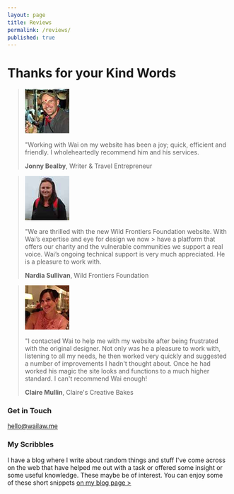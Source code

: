 ```yaml
---
layout: page
title: Reviews
permalink: /reviews/
published: true
---
```


# Thanks for your Kind Words

> ![Jonny Bealby](/images/testimonial-pics/jonny.jpg "Jonny Bealby")
>
> "Working with Wai on my website has been a joy; quick, efficient and friendly. I wholeheartedly recommend him and his services.
>
> __Jonny Bealby__, Writer & Travel Entrepreneur

> ![Nardia Sullivan](/images/testimonial-pics/nardia-wff.jpg "Nardia Sullivan")
>
> "We are thrilled with the new Wild Frontiers Foundation website. With Wai’s expertise and eye for design we now > have a platform that offers our charity and the vulnerable communities we support a real voice. Wai’s ongoing 
> technical support is very much appreciated. He is a pleasure to work with.
>
> __Nardia Sullivan__, Wild Frontiers Foundation

> ![Claire Mullin](/images/testimonial-pics/claire.jpg "Claire Mullin")
>
> "I contacted Wai to help me with my website after being frustrated with the original designer. Not only was he a pleasure to work with, listening to all my needs, he then worked very quickly and suggested a 
> number of improvements I hadn't thought about. Once he had worked his magic the site looks and functions to a much higher standard. I can't recommend Wai enough!
>
> __Claire Mullin__, Claire's Creative Bakes


### Get in Touch
[hello@wailaw.me](mailto:hello@wailaw.me)

### My Scribbles
I have a blog where I write about random things and stuff I've come across on the web that have helped me out with a task or offered some insight or some useful knowledge. These maybe be of interest. You can enjoy some of these short snippets [on my blog page >](/blog)